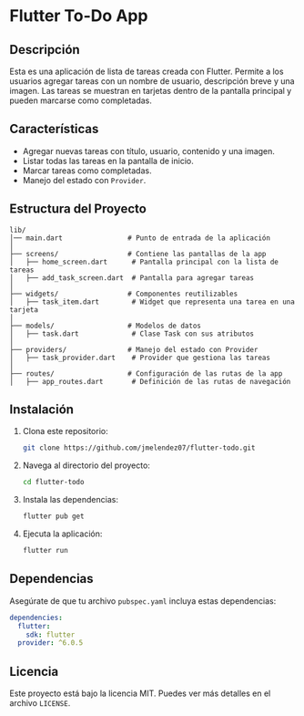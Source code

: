 # Flutter To-Do App

## Descripción
Esta es una aplicación de lista de tareas creada con Flutter. Permite a los usuarios agregar tareas con un nombre de usuario, descripción breve y una imagen. Las tareas se muestran en tarjetas dentro de la pantalla principal y pueden marcarse como completadas.

## Características
- Agregar nuevas tareas con título, usuario, contenido y una imagen.
- Listar todas las tareas en la pantalla de inicio.
- Marcar tareas como completadas.
- Manejo del estado con `Provider`.

## Estructura del Proyecto
```
lib/
│── main.dart                # Punto de entrada de la aplicación
│
├── screens/                 # Contiene las pantallas de la app
│   ├── home_screen.dart      # Pantalla principal con la lista de tareas
│   ├── add_task_screen.dart  # Pantalla para agregar tareas
│
├── widgets/                 # Componentes reutilizables
│   ├── task_item.dart        # Widget que representa una tarea en una tarjeta
│
├── models/                  # Modelos de datos
│   ├── task.dart             # Clase Task con sus atributos
│
├── providers/               # Manejo del estado con Provider
│   ├── task_provider.dart    # Provider que gestiona las tareas
│
├── routes/                  # Configuración de las rutas de la app
│   ├── app_routes.dart       # Definición de las rutas de navegación
```

## Instalación
1. Clona este repositorio:
   ```sh
   git clone https://github.com/jmelendez07/flutter-todo.git
   ```
2. Navega al directorio del proyecto:
   ```sh
   cd flutter-todo
   ```
3. Instala las dependencias:
   ```sh
   flutter pub get
   ```
4. Ejecuta la aplicación:
   ```sh
   flutter run
   ```

## Dependencias
Asegúrate de que tu archivo `pubspec.yaml` incluya estas dependencias:
```yaml
dependencies:
  flutter:
    sdk: flutter
  provider: ^6.0.5
```

## Licencia
Este proyecto está bajo la licencia MIT. Puedes ver más detalles en el archivo `LICENSE`.

